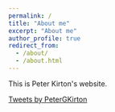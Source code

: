 ```yaml
---
permalink: /
title: "About me"
excerpt: "About me"
author_profile: true
redirect_from: 
  - /about/
  - /about.html
---
```


This is Peter Kirton's website.

<a class="twitter-timeline" data-width="350" href="https://twitter.com/PeterGKirton?ref_src=twsrc%5Etfw">Tweets by PeterGKirton</a> <script async src="https://platform.twitter.com/widgets.js" charset="utf-8"></script>  




